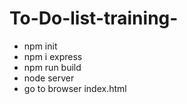 # To-Do-list-training-
- npm init
- npm i express
- npm run build
- node server 
- go to browser index.html
